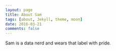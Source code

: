 ```yaml
---
layout: page
title: About Sam
tags: [about, Jekyll, theme, moon]
date: 2016-03-21
comments: false
---
```

    
Sam is a data nerd and wears that label with pride. 

<blockquote class="imgur-embed-pub" lang="en" data-id="xzvMU0X"><a href="//imgur.com/xzvMU0X"></a></blockquote><script async src="//s.imgur.com/min/embed.js" charset="utf-8"></script>